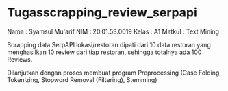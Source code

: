 # Tugasscrapping_review_serpapi

Nama : Syamsul Mu'arif
NIM : 20.01.53.0019
Kelas : A1
Matkul : Text Mining

Scrapping data SerpAPI lokasi/restoran dipati dari 10 data restoran yang menghasilkan 10 review dari tiap restoran, sehingga totalnya ada 100 Reviews.

Dilanjutkan dengan proses membuat program Preprocessing
(Case Folding, Tokenizing, Stopword Removal (Filtering), Stemming)
